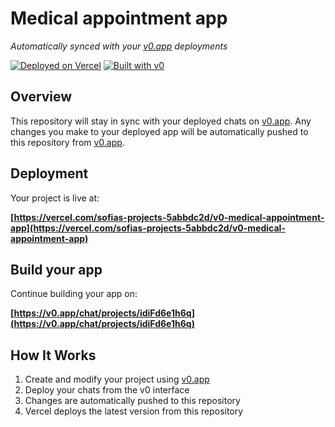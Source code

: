 # Medical appointment app

*Automatically synced with your [v0.app](https://v0.app) deployments*

[![Deployed on Vercel](https://img.shields.io/badge/Deployed%20on-Vercel-black?style=for-the-badge&logo=vercel)](https://vercel.com/sofias-projects-5abbdc2d/v0-medical-appointment-app)
[![Built with v0](https://img.shields.io/badge/Built%20with-v0.app-black?style=for-the-badge)](https://v0.app/chat/projects/idiFd6e1h6q)

## Overview

This repository will stay in sync with your deployed chats on [v0.app](https://v0.app).
Any changes you make to your deployed app will be automatically pushed to this repository from [v0.app](https://v0.app).

## Deployment

Your project is live at:

**[https://vercel.com/sofias-projects-5abbdc2d/v0-medical-appointment-app](https://vercel.com/sofias-projects-5abbdc2d/v0-medical-appointment-app)**

## Build your app

Continue building your app on:

**[https://v0.app/chat/projects/idiFd6e1h6q](https://v0.app/chat/projects/idiFd6e1h6q)**

## How It Works

1. Create and modify your project using [v0.app](https://v0.app)
2. Deploy your chats from the v0 interface
3. Changes are automatically pushed to this repository
4. Vercel deploys the latest version from this repository
